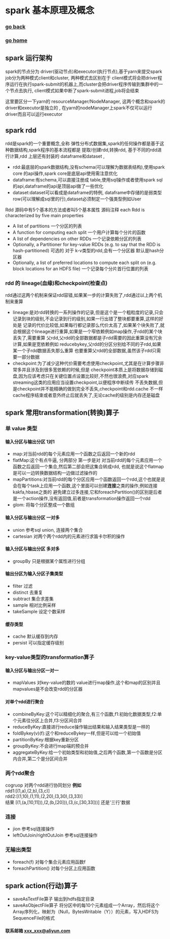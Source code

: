 #  spark 基本原理及概念
### [go back](/x2q/spark/spark)      
### [go home](/x2q)      

## spark 运行架构

spark的节点分为 driver(驱动节点)和executor(执行节点),基于yarn来提交spark job分为两种模式client和cluster,
两种模式去区别在于 client模式将会把driver程序运行在执行spark-submit的机器上,而cluster会把driver程序传输到集群中的一个节点去执行,
 client模式如果中断了spark-submit进程,job将会结束
  
这里要区分一下yarn的 resourceManager/NodeManager, 这两个概念和spark的driver和executor是独立的 , 
在yarn的nodeManager上spark不仅可以运行 driver而且可以运行executor

## spark rdd
rdd是spark的一个重要概念,全称 弹性分布式数据集,spark的任何操作都是基于这种数据结构,spark程序的基本流程都是 提取/创建rdd,转换rdd,
基于不同的rdd进行计算,rdd 上层还有封装的 dataframe和dataset ,
+ rdd:最底层的spark数据结构,没有schema(可以理解为数据表结构),使用spark core 的api操作,spark core是底层api使用需注意优化
+ dataframe:有schema,可以直接注册成 table,使用sql操作或者使用spark sql的api,dataframe的api是顶层api做了一些优化
+ dataset:dataset可以看成是dataframe的特例, dataframe中存储的是弱类型row(可以理解成sql里的行),dataset必须制定一个强类型例如User

Rdd 源码中有5个基本的方法或者叫5个基本属性 源码注释 each Rdd is characterized by five main properties
+ A list of partitions 一个分区的列表
+ A function for computing each split 一个用户计算每个分片的函数
+ A list of dependencies on other RDDs 一个记录依赖分区的列表
+ Optionally, a Partitioner for key-value RDDs (e.g. to say that the RDD is hash-partitioned) 可选的 对于 k-v类型的rdd,会有一个分区器 默认是hash分区器
+ Optionally, a list of preferred locations to compute each split on (e.g. block locations for an HDFS file) 一个记录每个分片首行位置的列表

### rdd 的 lineage(血缘)和checkpoint(检查点) 
rdd通过这两个机制来保证rdd容错,如果某一步的计算失败了,rdd通过以上两个机制来重算
+ lineage:是对rdd转换的一系列操作的记录,但是这个是一个粗粒度的记录,只会记录到块的级别,不会记录到行的级别,如果一行出错了整块都要重算,这样的好处是
记录的代价比较低,如果每行都记录那么代价太高了,如果某个块失败了,就会根据这个lineage进行重算,如果是一个窄依赖例如map操作,子rdd的某个块丢失了,需要重算
父rdd,父rdd的全部数据都是子rdd需要的因此重算没有冗余计算,如果是宽依赖例如 reducebykey,父rdd的分区分别给不同的子rdd,如果某一个子rdd数据丢失那么重算
也要重算父rdd的全部数据,虽然该子rdd只需要一部分数据
+ checkpoint:为了减少这种代价需要考虑使用checkpoint,尤其是在计算步骤非常多并且涉及到很多宽依赖的时候,但是
checkpoint本质上是将数据存储到磁盘,因为应该考虑只在关键位置点设置比较好,不然也很浪费,对应spark streaming这类的应用应当设置checkpoint,以便程序中断续传
不丢失数据,但是checkpoint并不能精确的做到完全不丢失,checkpoint和rdd.cache 不一样 cache程序结束或者意外终止后就丢失了,无论cache的级别是内存还是磁盘

## spark 常用transformation(转换)算子
###  单 value 类型 
#### 输入分区与输出分区 1对1
+ map:对当前rdd的每个元素应用一个函数之后返回一个新的rdd
+ flatMap:这个有点牛逼, 分两部分 第一步是对 对当前rdd的每个元素应用一个函数之后返回一个集合,然后第二部会把这集合转成rdd,
也就是说这个flatmap是可以一边转换数据结构一边做过滤操作的
+ mapPartitions:对当前rdd的每个分区应用一个函数返回一个rdd,这个也就是说会在每个task上应用一个函数,这个里面可以创建**连接**之类的操作,例如连接kakfa,hbase之类的
避免建立过多连接,它和foreachPartition()的区别是后者是一个action操作,没有返回值,前者是transformation操作返回一个rdd
+ glom: 将每个分区整成一个数组
#### 输入分区与输出分区 一对多
+ union 参考sql union, 连接两个集合
+ cartesian 对两个两个rdd内的元素进行求笛卡尔积的操作
#### 输入分区与输出分区 多对多
+ groupBy 只是根据某个属性进行分组
#### 输出分区为输入分区子集类型
+ filter 过滤
+ distinct 去重复
+ subtract 集合求差集
+ sample 相对比例采样
+ takeSample 设定个数采样
#### 缓存类型
+ cache 默认缓存到内存
+ persist 可以指定缓存级别
### key-value类型的transformation算子
#### 输入分区与输出分区一对一
+ mapValues 对key-value的数的 value进行map操作,这个和map的区别并且 mapvalues是不会改变rdd的分区器 
#### 对单个rdd进行聚合
+ combineByKey:这个可以精细化的聚合,有三个函数,f1:初始化数据类型,f2:单个元素往分区上合并,f3:分区间合并
+ reduceByKey:直接进行reduce操作输出结果和输入结果类型是一样的
+ foldBykey(v)(f):这个和reduceBykey一样,但是可以给一个初始值
+ partitionByKey:根据key重新分区
+ groupByKey:不会进行map端的预合并
+ aggregateByKey:给一个初始类型和初始值,之后两个函数,第一个函数是分区内合并,第二个是分区间合并
### 两个rdd聚合
cogruop 对两个rdd进行协同划分
**例如**   
rdd1:[(1,a),(2,b),(3,c)]  
rdd2:[(1,10),(1,11),(2,20),(3,30),(3,33)]   
结果
[(1,(a,[10,11])),(2,(b,[20])),(3,(c,[30,33]))] 还是'三行'数据
### 连接
+ jion 参考sql连接操作
+ leftOutJoin/rightOutJoin 参考sql连接操作
### 无输出类型
+ foreach(f) 对每个集合元素应用函数f
+ foreachPartition() 对每个分区上应用函数
## spark action(行动)算子
+ saveAsTextFile算子 输出到hdfs指定目录
+ saveAsObjectFile算子 将分区中的每10个元素组成一个Array，然后将这个Array序列化，映射为（Null，BytesWritable（Y））的元素，写入HDFS为SequenceFile的格式




#### 联系邮箱 xxx_xxx@aliyun.com